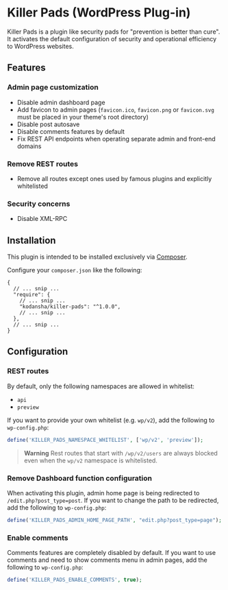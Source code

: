 # Killer Pads (WordPress Plug-in)

Killer Pads is a plugin like security pads for "prevention is better than cure".
It activates the default configuration of security and operational efficiency
to WordPress websites.

## Features

### Admin page customization

- Disable admin dashboard page
- Add favicon to admin pages (`favicon.ico`, `favicon.png` or `favicon.svg` must be placed in your theme's root directory)
- Disable post autosave
- Disable comments features by default
- Fix REST API endpoints when operating separate admin and front-end domains

### Remove REST routes

- Remove all routes except ones used by famous plugins and explicitly whitelisted

### Security concerns

- Disable XML-RPC

## Installation

This plugin is intended to be installed exclusively via [Composer](https://getcomposer.org).

Configure your `composer.json` like the following:

```jsonc
{
  // ... snip ...
  "require": {
    // ... snip ...
    "kodansha/killer-pads": "^1.0.0",
    // ... snip ...
  },
  // ... snip ...
}
```

## Configuration

### REST routes

By default, only the following namespaces are allowed in whitelist:

- `api`
- `preview`

If you want to provide your own whitelist (e.g. `wp/v2`), add the following to `wp-config.php`:

```php
define('KILLER_PADS_NAMESPACE_WHITELIST', ['wp/v2', 'preview']);
```

> **Warning**
> Rest routes that start with `/wp/v2/users` are always blocked even when the `wp/v2` namespace is whitelisted.

### Remove Dashboard function configuration

When activating this plugin, admin home page is being redirected to `/edit.php?post_type=post`.
If you want to change the path to be redirected, add the following to `wp-config.php`:

```php
define('KILLER_PADS_ADMIN_HOME_PAGE_PATH', "edit.php?post_type=page");
```

### Enable comments

Comments features are completely disabled by default. If you want to use
comments and need to show comments menu in admin pages, add the following to
`wp-config.php`:

```php
define('KILLER_PADS_ENABLE_COMMENTS', true);
```
